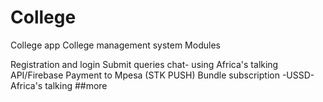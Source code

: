 # College
College app
College management system Modules

Registration and login
Submit queries chat- using Africa's talking API/Firebase
Payment to Mpesa (STK PUSH)
Bundle subscription -USSD- Africa's talking
##more
